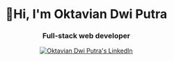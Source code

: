 <h1 align="center">👋Hi, I'm Oktavian Dwi Putra</h1>
<h3 align="center">Full-stack web developer</h3>

<p align="center">
  </a>
  <a href="https://www.linkedin.com/in/oktaviandp/">
    <img src="https://img.shields.io/badge/follow-%40EtishaGarg%206k+-1DA1F2?label=LinkedIn&logo=linkedin&style=for-the-badge&color=blue" alt="Oktavian Dwi Putra's LinkedIn"/>
  </a>
</p>
